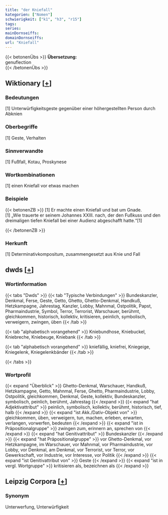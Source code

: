 ```yaml
---
title: "der Kniefall"
kategorien: ["Nomen"]
schwierigkeit: ["k1", "h3", "r15"]
tags:
series:
mainDornseiffs:
domainDornseiffs:
url: "Kniefall"
---
```


{{< betonenÜbs >}}
**Übersetzung:**  
genuflection  
{{< /betonenÜbs >}}

## Wiktionary [[+](https://de.wiktionary.org/wiki/Kniefall)]

### Bedeutungen
[1] Unterwürfigkeitsgeste gegenüber einer höhergestellten Person durch Abknien  

### Oberbegriffe
[1] Geste, Verhalten  

### Sinnverwandte
[1] Fußfall, Kotau, Proskynese  

### Wortkombinationen
[1] einen Kniefall vor etwas machen  

### Beispiele
{{< betonenZB >}}
[1] Er machte einen Kniefall und bat um Gnade.  
[1] „Wie trauerte er seinem Johannes XXIII. nach, der den Fußkuss und den dreimaligen tiefen Kniefall bei einer Audienz abgeschafft hatte.“[1]  

{{< /betonenZB >}}
### Herkunft
[1] Determinativkompositum, zusammengesetzt aus Knie und Fall  



## dwds [[+](https://www.dwds.de/wb/Kniefall)]

### Wortinformation
{{< tabs "Dwds" >}}
{{< tab "Typische Verbindungen" >}}
Bundeskanzler, Denkmal, Ferse, Geste, Getto, Ghetto, Ghetto-Denkmal, Handkuß, Hetzkampagne, Jahrestag, Kanzler, Lobby, Mahnmal, Ostpolitik, Papst, Pharmaindustrie, Symbol, Terror, Terrorist, Warschauer, berühmt, gleichkommen, historisch, kollektiv, kritisieren, peinlich, symbolisch, verweigern, zwingen, üben
{{< /tab >}}

{{< tab "alphabetisch vorangehend" >}}
Kniebundhose, Kniebuckel, Kniebreche, Kniebeuge, Kniebank
{{< /tab >}}

{{< tab "alphabetisch vorangehend" >}}
kniefällig, kniefrei, Kniegeige, Kniegelenk, Kniegelenkbänder
{{< /tab >}}

{{< /tabs >}}

### Wortprofil
{{< expand "Überblick" >}} Ghetto-Denkmal, Warschauer, Handkuß, Hetzkampagne, Getto, Mahnmal, Ferse, Ghetto, Pharmaindustrie, Lobby, Ostpolitik, gleichkommen, Denkmal, Geste, kollektiv, Bundeskanzler, symbolisch, peinlich, berühmt, Jahrestag {{< /expand >}}
{{< expand "hat Adjektivattribut" >}} peinlich, symbolisch, kollektiv, berühmt, historisch, tief, halb {{< /expand >}}
{{< expand "ist Akk./Dativ-Objekt von" >}} gleichkommen, üben, verweigern, tun, machen, erleben, erwarten, verlangen, vorwerfen, bedeuten {{< /expand >}}
{{< expand "ist in Präpositionalgruppe" >}} zwingen zum, erinnern an, sprechen von {{< /expand >}}
{{< expand "hat Genitivattribut" >}} Bundeskanzler {{< /expand >}}
{{< expand "hat Präpositionalgruppe" >}} vor Ghetto-Denkmal, vor Hetzkampagne, im Warschauer, vor Mahnmal, vor Pharmaindustrie, vor Lobby, vor Denkmal, am Denkmal, vor Terrorist, vor Terror, vor Gewerkschaft, vor Industrie, vor Interesse, vor Politik {{< /expand >}}
{{< expand "ist Genitivattribut von" >}} Geste {{< /expand >}}
{{< expand "ist in vergl. Wortgruppe" >}} kritisieren als, bezeichnen als {{< /expand >}}

## Leipzig Corpora [[+](https://corpora.uni-leipzig.de/en/res?word=Kniefall&corpusId=deu_newscrawl-public_2018)]


### Synonym
Unterwerfung, Unterwürfigkeit


